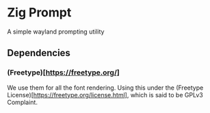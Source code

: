 # Zig Prompt
A simple wayland prompting utility

## Dependencies
### (Freetype)[https://freetype.org/]
We use them for all the font rendering.
Using this under the (Freetype License)[https://freetype.org/license.html], which is said to be GPLv3 Complaint.
